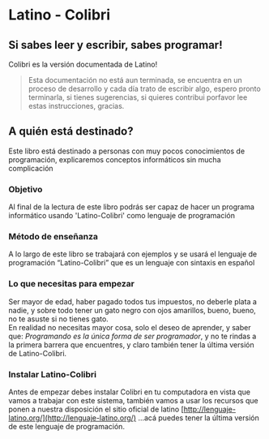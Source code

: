 # Latino - Colibri

## Si sabes leer y escribir, sabes programar!

Colibri es la versión documentada de Latino!

> Esta documentación no está aun terminada, se encuentra en un proceso de desarrollo y cada día trato de escribir algo, espero pronto terminarla, si tienes sugerencias, si quieres contribui porfavor lee estas instrucciones, gracias.

## A quién está destinado?

Este libro está destinado a personas con muy pocos conocimientos de programación, explicaremos conceptos informáticos sin mucha complicación

### Objetivo

Al final de la lectura de este libro podrás ser capaz de hacer un programa informático usando 'Latino-Colibri' como lenguaje de programación

### Método de enseñanza

A lo largo de este libro se trabajará con ejemplos y se usará el lenguaje de programación “Latino-Colibri” que es un lenguaje con sintaxis en español

### Lo que necesitas para empezar

Ser mayor de edad, haber pagado todos tus impuestos, no deberle plata a nadie, y sobre todo tener un gato negro con ojos amarillos, bueno, bueno, no te asuste si no tienes gato.  
En realidad no necesitas mayor cosa, solo el deseo de aprender, y saber que: _Programando es la única forma de ser programador_, y no te rindas a la primera barrera que encuentres, y claro también tener la última versión de Latino-Colibri.

### Instalar Latino-Colibri

Antes de empezar debes instalar Colibri en tu computadora en vista que vamos a trabajar con este sistema, también vamos a usar los recursos que ponen a nuestra disposición el sitio oficial de latino [http://lenguaje-latino.org/](http://lenguaje-latino.org/) ...acá puedes tener la última versión de este lenguaje de programación.

